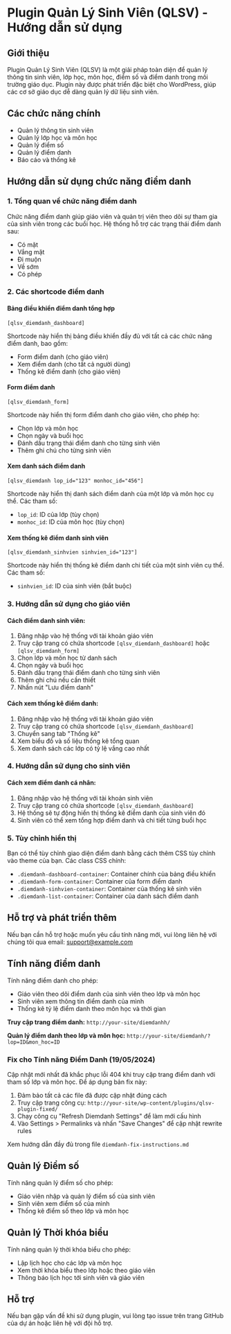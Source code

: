# Plugin Quản Lý Sinh Viên (QLSV) - Hướng dẫn sử dụng

## Giới thiệu
Plugin Quản Lý Sinh Viên (QLSV) là một giải pháp toàn diện để quản lý thông tin sinh viên, lớp học, môn học, điểm số và điểm danh trong môi trường giáo dục. Plugin này được phát triển đặc biệt cho WordPress, giúp các cơ sở giáo dục dễ dàng quản lý dữ liệu sinh viên.

## Các chức năng chính
- Quản lý thông tin sinh viên
- Quản lý lớp học và môn học
- Quản lý điểm số
- Quản lý điểm danh
- Báo cáo và thống kê

## Hướng dẫn sử dụng chức năng điểm danh

### 1. Tổng quan về chức năng điểm danh
Chức năng điểm danh giúp giáo viên và quản trị viên theo dõi sự tham gia của sinh viên trong các buổi học. Hệ thống hỗ trợ các trạng thái điểm danh sau:
- Có mặt
- Vắng mặt
- Đi muộn
- Về sớm
- Có phép

### 2. Các shortcode điểm danh

#### Bảng điều khiển điểm danh tổng hợp
```
[qlsv_diemdanh_dashboard]
```
Shortcode này hiển thị bảng điều khiển đầy đủ với tất cả các chức năng điểm danh, bao gồm:
- Form điểm danh (cho giáo viên)
- Xem điểm danh (cho tất cả người dùng)
- Thống kê điểm danh (cho giáo viên)

#### Form điểm danh
```
[qlsv_diemdanh_form]
```
Shortcode này hiển thị form điểm danh cho giáo viên, cho phép họ:
- Chọn lớp và môn học
- Chọn ngày và buổi học
- Đánh dấu trạng thái điểm danh cho từng sinh viên
- Thêm ghi chú cho từng sinh viên

#### Xem danh sách điểm danh
```
[qlsv_diemdanh lop_id="123" monhoc_id="456"]
```
Shortcode này hiển thị danh sách điểm danh của một lớp và môn học cụ thể. Các tham số:
- `lop_id`: ID của lớp (tùy chọn)
- `monhoc_id`: ID của môn học (tùy chọn)

#### Xem thống kê điểm danh sinh viên
```
[qlsv_diemdanh_sinhvien sinhvien_id="123"]
```
Shortcode này hiển thị thống kê điểm danh chi tiết của một sinh viên cụ thể. Các tham số:
- `sinhvien_id`: ID của sinh viên (bắt buộc)

### 3. Hướng dẫn sử dụng cho giáo viên

#### Cách điểm danh sinh viên:
1. Đăng nhập vào hệ thống với tài khoản giáo viên
2. Truy cập trang có chứa shortcode `[qlsv_diemdanh_dashboard]` hoặc `[qlsv_diemdanh_form]`
3. Chọn lớp và môn học từ danh sách
4. Chọn ngày và buổi học
5. Đánh dấu trạng thái điểm danh cho từng sinh viên
6. Thêm ghi chú nếu cần thiết
7. Nhấn nút "Lưu điểm danh"

#### Cách xem thống kê điểm danh:
1. Đăng nhập vào hệ thống với tài khoản giáo viên
2. Truy cập trang có chứa shortcode `[qlsv_diemdanh_dashboard]`
3. Chuyển sang tab "Thống kê"
4. Xem biểu đồ và số liệu thống kê tổng quan
5. Xem danh sách các lớp có tỷ lệ vắng cao nhất

### 4. Hướng dẫn sử dụng cho sinh viên

#### Cách xem điểm danh cá nhân:
1. Đăng nhập vào hệ thống với tài khoản sinh viên
2. Truy cập trang có chứa shortcode `[qlsv_diemdanh_dashboard]`
3. Hệ thống sẽ tự động hiển thị thống kê điểm danh của sinh viên đó
4. Sinh viên có thể xem tổng hợp điểm danh và chi tiết từng buổi học

### 5. Tùy chỉnh hiển thị

Bạn có thể tùy chỉnh giao diện điểm danh bằng cách thêm CSS tùy chỉnh vào theme của bạn. Các class CSS chính:
- `.diemdanh-dashboard-container`: Container chính của bảng điều khiển
- `.diemdanh-form-container`: Container của form điểm danh
- `.diemdanh-sinhvien-container`: Container của thống kê sinh viên
- `.diemdanh-list-container`: Container của danh sách điểm danh

## Hỗ trợ và phát triển thêm
Nếu bạn cần hỗ trợ hoặc muốn yêu cầu tính năng mới, vui lòng liên hệ với chúng tôi qua email: support@example.com

## Tính năng điểm danh

Tính năng điểm danh cho phép:
- Giáo viên theo dõi điểm danh của sinh viên theo lớp và môn học
- Sinh viên xem thông tin điểm danh của mình
- Thống kê tỷ lệ điểm danh theo môn học và thời gian

**Truy cập trang điểm danh:** `http://your-site/diemdanhh/`

**Quản lý điểm danh theo lớp và môn học:** `http://your-site/diemdanh/?lop=ID&mon_hoc=ID`

### Fix cho Tính năng Điểm Danh (19/05/2024)

Cập nhật mới nhất đã khắc phục lỗi 404 khi truy cập trang điểm danh với tham số lớp và môn học. 
Để áp dụng bản fix này:

1. Đảm bảo tất cả các file đã được cập nhật đúng cách
2. Truy cập trang công cụ: `http://your-site/wp-content/plugins/qlsv-plugin-fixed/`
3. Chạy công cụ "Refresh Diemdanh Settings" để làm mới cấu hình
4. Vào Settings > Permalinks và nhấn "Save Changes" để cập nhật rewrite rules

Xem hướng dẫn đầy đủ trong file `diemdanh-fix-instructions.md`

## Quản lý Điểm số

Tính năng quản lý điểm số cho phép:
- Giáo viên nhập và quản lý điểm số của sinh viên
- Sinh viên xem điểm số của mình
- Thống kê điểm số theo lớp và môn học

## Quản lý Thời khóa biểu

Tính năng quản lý thời khóa biểu cho phép:
- Lập lịch học cho các lớp và môn học
- Xem thời khóa biểu theo lớp hoặc theo giáo viên
- Thông báo lịch học tới sinh viên và giáo viên

## Hỗ trợ

Nếu bạn gặp vấn đề khi sử dụng plugin, vui lòng tạo issue trên trang GitHub của dự án hoặc liên hệ với đội hỗ trợ. 